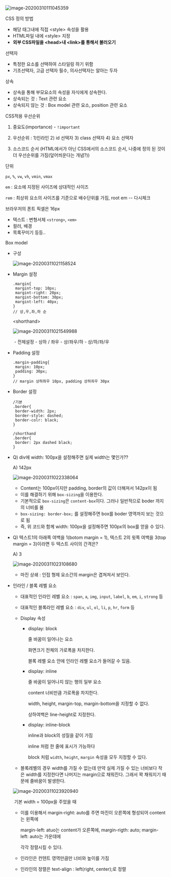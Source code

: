 ![image-20200310111045359](C:\Users\Park\AppData\Roaming\Typora\typora-user-images\image-20200310111045359.png)

CSS 정의 방법

- 해당 태그내에 직접 \<style> 속성을 활용
- HTML파일 내에 \<style> 지정
- **외부 CSS파일을 \<head>내 \<link>를 통해서 불러오기**



선택자

- 특정한 요소를 선택하여 스타일링 하기 위함
- 기초선택자, 고급 선택자 필수, 의사선택자는 알아는 두자



상속

- 상속을 통해 부모요소의 속성을 자식에게 상속한다.
- 상속되는 것 : Text 관련 요소
- 상속되지 않는 것 : Box model 관련 요소, position 관련 요소



CSS적용 우선순위

1. 중요도(importance) - `!important`

2. 우선순위 : 1)인라인 2) id 선택자 3) class 선택자 4) 요소 선택자

3. 소스코드 순서 (HTML에서가 아닌 CSS에서의 소스코드 순서, 나중에 정의 된 것이 더 우선순위를 가짐(덮어씌운다는 개념?))



단위

`px`, `%`, `vw`, `vh`, `vmin`, `vmax`

`em` : 요소에 지정된 사이즈에 상대적인 사이즈

`rem` : 최상위 요소의 사이즈를 기준으로 배수단위를 가짐, root em -- 다시체크

브라우저의 폰트 픽셀은 16px



- 텍스트 : 변형서체 `<strong>`, `<em>`
- 컬러, 배경
- 목록꾸미기 등등..



Box model

- 구성

  ![image-20200311021158524](C:\Users\Park\AppData\Roaming\Typora\typora-user-images\image-20200311021158524.png)

  

- Margin 설정

  ```
  .margin{
   margint-top: 10px;
   margint-right: 20px;
   margint-bottom: 30px;
   margint-left: 40px;
  }
  // 상,우,좌,하 순
  ```

  \<shorthand>

  ![image-20200311021549988](C:\Users\Park\AppData\Roaming\Typora\typora-user-images\image-20200311021549988.png)

  ​	- 전체설정						- 상하 / 좌우					 - 상/좌우/하 					- 상/하/좌/우

- Padding 설정

  ```
  .margin-padding{
   margin: 10px;
   padding: 30px;
  }
  // margin 상하좌우 10px, padding 상하좌우 30px
  ```

- Border 설정

  ```
  /기본
  .border{
   border-width: 2px;
   border-style: dashed;
   border-colr: black;
  }
  
  /shorthand
  .border{
   border: 2px dashed black;
  }
  ```

- Q) div에 width: 100px을 설정해주면 실제 width는 몇인가??

  A) 142px

  ![image-20200311022338064](C:\Users\Park\AppData\Roaming\Typora\typora-user-images\image-20200311022338064.png)
  - Content는 100px이지만 padding, border의 값이 더해져서 142px이 됨
  - 이를 해결하기 위해 `box-sizing`을 이용한다.
  - 기본적으로 `box-sizing`은 `content-box`이다. 그러나 일반적으로 boder 까지의 너비를 봄
  - `box-sizing: border-box;` 를 설정해주면 box를 boder 영역까지 보는 것으로 됨
  - 즉, 위 코드와 함께 width: 100px을 설정해주면 100px의 box를 얻을 수 있다.

- Q) 텍스트1의 아래쪽 여백을 1(botom margin = 1), 텍스트 2의 윗쪽 여백을 3(top margin = 3)이라면 두 텍스트 사이의 간격은?

  A) 3

  ![image-20200311023108680](C:\Users\Park\AppData\Roaming\Typora\typora-user-images\image-20200311023108680.png)

  - 마진 상쇄 : 인접 형제 요소간의 margin은 겹쳐져서 보인다.



- 인라인 / 블록 레벨 요소

  - 대표적인 인라인 레벨 요소 : `span`, `a`, `img`, `input`, `label`, `b`, `em`, `i`, `strong` 등

  - 대표적인 블록라인 레벨 요소 : `div`, `ul`, `ol`, `li`, `p`, `hr`, `form` 등

  - Display 속성

    - display: block

      줄 바꿈이 일어나는 요소

      화면크기 전체의 가로폭을 차지한다.

      블록 레벨 요소 안에 인라인 레벨 요소가 들어갈 수 있음.

    - display: inline

      줄 바꿈이 일어나지 않는 행의 일부 요소

      content 너비만큼 가로폭을 차지한다.

      width, height, margin-top, margin-bottom을 지정할 수 없다.

      상하여백은 line-height로 지정한다.

    - display: inline-block

      inline과 block의 성질을 같이 가짐

      inline 처럼 한 줄에 표시가 가능하다

      block 처럼 `width`, `height`, `margin` 속성을 모두 지정할 수 있다.

      

  - 블록레벨의 경우 width를 가질 수 없는데 만약 실제 가질 수 있는 너비보다 작은 width를 지정한다면 나머지는 margin으로 채워진다. 그래서 꽉 채워지기 때문에 줄바꿈이 발생한다. 

  ![image-20200311023920940](C:\Users\Park\AppData\Roaming\Typora\typora-user-images\image-20200311023920940.png)

  ​	기본																				width = 100px을 주었을 때

  - 이를 이용해서 margin-right: auto를 주면 마진이 오른쪽에 형성되어 content는 왼쪽에

    margin-left: atuo는 content가 오른쪽에, margin-rigth: auto; margin-left: auto는 가운데에

    각각 정렬시킬 수 있다.

    

  - 인라인은 컨텐트 영역만큼만 너비와 높이를 가짐

  - 인라인의 정렬은 text-align : left(right, center);로 정렬